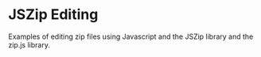 # JSZip Editing
Examples of editing zip files using Javascript and the JSZip library and the zip.js library.

